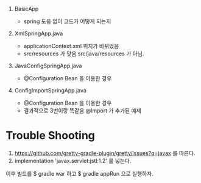 1. BasicApp
   - spring 도움 없이 코드가 어떻게 되는지

2. XmlSpringApp.java
   - applicationContext.xml 위치가 바뀌었음
   - src/resources 가 맞음 src/java/resources 가 아님.

3. JavaConfigSpringApp.java
   - @Configuration Bean 을 이용한 경우
  
4. ConfigImportSpringApp.java
   - @Configuration Bean 을 이용한 경우
   - 결과적으로 3번이랑 똑같음 @Import 가 추가된 예제
# Trouble Shooting

1. https://github.com/gretty-gradle-plugin/gretty/issues?q=javax 를 따른다.
2. implementation 'javax.servlet:jstl:1.2' 를 넣는다.

이후 빌드를 $ gradle war 하고 $ gradle appRun 으로 실행하자.
